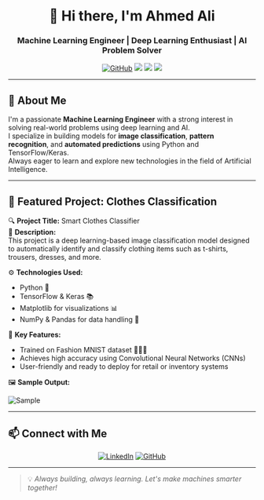 <h1 align="center">👋 Hi there, I'm Ahmed Ali</h1>
<h3 align="center">Machine Learning Engineer | Deep Learning Enthusiast | AI Problem Solver</h3>

<p align="center">
  <a href="https://github.com/ahmedali882006"><img src="https://img.shields.io/github/followers/ahmedali882006?label=GitHub&style=social" alt="GitHub"></a>
  <a href="https://www.linkedin.com/in/ahmed-ali-54a4b5353"><img src="https://img.shields.io/badge/LinkedIn-Connect-blue?logo=linkedin&style=flat&logoColor=white"></a>
  <img src="https://img.shields.io/badge/Machine%20Learning-Engineer-green?style=flat-square&logo=python">
  <img src="https://img.shields.io/badge/Python-Expert-yellow?logo=python&logoColor=white">
</p>

---

## 🧠 About Me

I'm a passionate **Machine Learning Engineer** with a strong interest in solving real-world problems using deep learning and AI.  
I specialize in building models for **image classification**, **pattern recognition**, and **automated predictions** using Python and TensorFlow/Keras.  
Always eager to learn and explore new technologies in the field of Artificial Intelligence.

---

## 🧥 Featured Project: Clothes Classification

🔍 **Project Title:** Smart Clothes Classifier  
🧠 **Description:**  
This project is a deep learning-based image classification model designed to automatically identify and classify clothing items such as t-shirts, trousers, dresses, and more.  

⚙️ **Technologies Used:**
- Python 🐍
- TensorFlow & Keras 📚
- Matplotlib for visualizations 📊
- NumPy & Pandas for data handling 🔢

🚀 **Key Features:**
- Trained on Fashion MNIST dataset 👕👗👖  
- Achieves high accuracy using Convolutional Neural Networks (CNNs)  
- User-friendly and ready to deploy for retail or inventory systems

🖼️ **Sample Output:**

![Sample](https://user-images.githubusercontent.com/your-image-path/clothes-classifier.gif) <!-- Replace with your actual image -->

---

## 📫 Connect with Me

<p align="center">
  <a href="https://www.linkedin.com/in/ahmed-ali-54a4b5353"><img src="https://img.icons8.com/color/32/000000/linkedin.png" alt="LinkedIn"/></a>
  <a href="https://github.com/ahmedali882006"><img src="https://img.icons8.com/nolan/32/github.png" alt="GitHub"/></a>
</p>

---

> 💡 *Always building, always learning. Let's make machines smarter together!*

